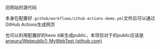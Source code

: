 旧网站的源代码

本身在配置好`.github/workflows/ithub-actions-demo.yml`文件后可以通过GitHub Actions生成网页

也可以利用配置好的hexo d来生成public，本项目对于的public应该是[anwuru/Webpublic1: MyWebTest (github.com)](https://github.com/anwuru/Webpublic1)
